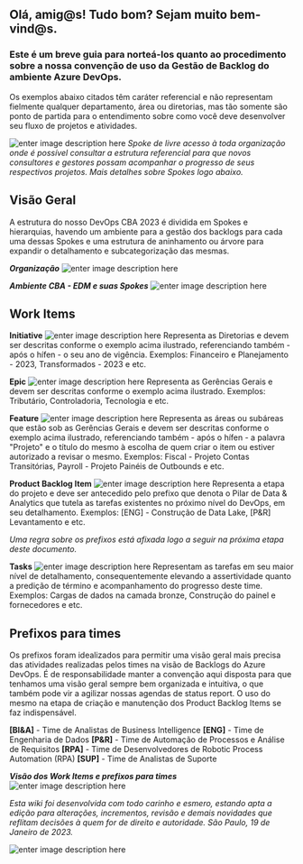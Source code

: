 ## **Olá, amig@s! Tudo bom? Sejam muito bem-vind@s.**

### Este é um breve guia para norteá-los quanto ao procedimento sobre a nossa convenção de uso da Gestão de Backlog do ambiente Azure DevOps. 
Os exemplos abaixo citados têm caráter referencial e não representam fielmente qualquer departamento, área ou diretorias, mas tão somente são ponto de partida para o entendimento sobre como você deve desenvolver seu fluxo de projetos e atividades.

![enter image description here](https://i.imgur.com/dDqLGyc.png)
*Spoke de livre acesso à toda organização onde é possível consultar a estrutura referencial para que novos consultores e gestores possam acompanhar o progresso de seus respectivos projetos. Mais detalhes sobre Spokes logo abaixo.*

## **Visão Geral**

A estrutura do nosso DevOps CBA 2023 é dividida em Spokes e hierarquias, havendo um ambiente para a gestão dos backlogs para cada uma dessas Spokes e uma estrutura de aninhamento ou árvore para expandir o detalhamento e subcategorização das mesmas.

***Organização***
![enter image description here](https://i.imgur.com/7TeG7dj.png)

***Ambiente CBA - EDM e suas Spokes***
![enter image description here](https://i.imgur.com/ZxFhLuh.png)


## Work Items

 **Initiative**
  ![enter image description here](https://i.imgur.com/9lBMRl1.png)
  Representa as Diretorias e devem ser descritas conforme o exemplo acima ilustrado, referenciando também -após o hífen - o seu ano de vigência. Exemplos: Financeiro e Planejamento - 2023, Transformados - 2023 e etc.

  **Epic**
  ![enter image description here](https://i.imgur.com/ZRneAgX.png)
Representa as Gerências Gerais e devem ser descritas conforme o exemplo acima ilustrado. Exemplos: Tributário, Controladoria, Tecnologia e etc.  

 **Feature**
 ![enter image description here](https://i.imgur.com/NbjAjZi.png)
Representa as áreas ou subáreas que estão sob as Gerências Gerais e devem ser descritas conforme o exemplo acima ilustrado, referenciando também - após o hífen - a palavra "Projeto" e o título do mesmo à escolha de quem criar o item ou estiver autorizado a revisar o mesmo. Exemplos: Fiscal - Projeto Contas Transitórias, Payroll - Projeto Painéis de Outbounds e etc.
  

 **Product Backlog Item**
 ![enter image description here](https://i.imgur.com/82XYO6X.png)
 Representa a etapa do projeto e deve ser antecedido pelo prefixo que denota o Pilar de Data & Analytics que tutela as tarefas existentes no próximo nível do DevOps, em seu detalhamento. Exemplos: [ENG] - Construção de Data Lake, [P&R] Levantamento e etc.
 
*Uma regra sobre os prefixos está afixada logo a seguir na próxima etapa deste documento.*

**Tasks**
![enter image description here](https://i.imgur.com/eWY3Zzb.png)
Representam as tarefas em seu maior nível de detalhamento, consequentemente elevando a assertividade quanto a predição de término e acompanhamento do progresso deste time. Exemplos: Cargas de dados na camada bronze, Construção do painel e fornecedores e etc.


## Prefixos para times

Os prefixos foram idealizados para permitir uma visão geral mais precisa das atividades realizadas pelos times na visão de Backlogs do Azure DevOps. É de responsabilidade manter a convenção aqui disposta para que tenhamos uma visão geral sempre bem organizada e intuitiva, o que também pode vir a agilizar nossas agendas de status report. O uso do mesmo na etapa de criação e manutenção dos Product Backlog Items se faz indispensável.

**[BI&A]** - Time de Analistas de Business Intelligence
**[ENG]** - Time de Engenharia de Dados
**[P&R]** - Time de Automação de Processos e Análise de Requisitos
**[RPA]** - Time de Desenvolvedores de Robotic Process Automation (RPA)
**[SUP]** - Time de Analistas de Suporte

***Visão dos Work Items e prefixos para times***
![enter image description here](https://i.imgur.com/WoESUQn.png)

*Esta wiki foi desenvolvida com todo carinho e esmero, estando apta a edição para alterações, incrementos, revisão e demais novidades que reflitam decisões à quem for de direito e autoridade. São Paulo, 19 de Janeiro de 2023.*

![enter image description here](https://i.imgur.com/5igUhro.png)
